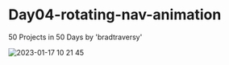 # Day04-rotating-nav-animation
50 Projects in 50 Days by 'bradtraversy' 

![2023-01-17 10 21 45](https://user-images.githubusercontent.com/83334765/212938456-15949e8f-5851-4401-8a46-3b0716f0bd41.gif)

